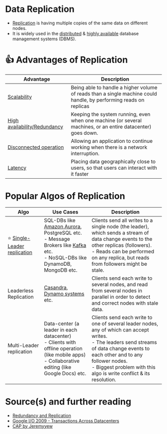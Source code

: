 # Data Replication
- [Replication](https://www.geeksforgeeks.org/data-replication-in-dbms/) is having multiple copies of the same data on different nodes.
- It is widely used in the [distributed](../../7_PropertiesDistributedSystem/Readme.md) & [highly available](../../7_PropertiesDistributedSystem/Reliability/HighAvailability.md) database management systems (DBMS).

# :+1: Advantages of Replication

| Advantage                                                                                   | Description                                                                                                       |
|---------------------------------------------------------------------------------------------|-------------------------------------------------------------------------------------------------------------------|
| [Scalability](../../7_PropertiesDistributedSystem/Scalability)                                      | Being able to handle a higher volume of reads than a single machine could handle, by performing reads on replicas |
| [High availability/Redundancy](../../7_PropertiesDistributedSystem/Reliability/HighAvailability.md) | Keeping the system running, even when one machine (or several machines, or an entire datacenter) goes down.       |
| [Disconnected operation](../../7_PropertiesDistributedSystem/Reliability/FaultTolerance.md)         | Allowing an application to continue working when there is a network interruption.                                 |
| [Latency](../../7_PropertiesDistributedSystem/Scalability/LatencyThroughput.md)                     | Placing data geographically close to users, so that users can interact with it faster                             |

# Popular Algos of Replication

| Algo                                                           | Use Cases                                                                                                                                                                                                                                                      | Description                                                                                                                                                                                                                                                     |
|----------------------------------------------------------------|----------------------------------------------------------------------------------------------------------------------------------------------------------------------------------------------------------------------------------------------------------------|-----------------------------------------------------------------------------------------------------------------------------------------------------------------------------------------------------------------------------------------------------------------|
| :star: [Single-Leader replication](SingleLeaderReplication.md) | SQL-DBs like [Amazon Aurora](../../2_AWSServices/6_DatabaseServices/AmazonRDS/AmazonAurora/Readme.md), PostgreSQL etc. <br/>- Message Brokers like [Kafka](../../5_MessageBrokers/Kafka/Readme.md) etc.<br/>- NoSQL-DBs like DynamoDB, MongoDB etc. | Clients send all writes to a single node (the leader), which sends a stream of data change events to the other replicas (followers). <br/>- Reads can be performed on any replica, but reads from followers might be stale.                                     |
| Leaderless Replication                                         | [Casandra](../NoSQL-Databases/WideColumnDB/ApacheCasandra.md), [Dynamo systems](../DataStructuresUsedInDB/DynamoStyleDatabases.md) etc.                                                                                                                                   | Clients send each write to several nodes, and read from several nodes in parallel in order to detect and correct nodes with stale data.                                                                                                                         |
| Multi-Leader replication                                       | Data-center (a leader in each datacenter)<br/>- Clients with offline operation (like mobile apps)<br/>- Collaborative editing (like Google Docs) etc.                                                                                                          | Clients send each write to one of several leader nodes, any of which can accept writes. <br/>- The leaders send streams of data change events to each other and to any follower nodes.<br/>- Biggest problem with this algo is write conflict & its resolution. |

# Source(s) and further reading
- [Redundancy and Replication](https://github.com/jeremyyew/tech-prep-jeremy.io/blob/master/systems-design/topics/databases/redundancy-and-replication.md)
- [Google I/O 2009 - Transactions Across Datacenters](http://snarfed.org/transactions_across_datacenters_io.html)
- [CAP by Jeremyyew](https://github.com/jeremyyew/tech-prep-jeremy.io/tree/master/systems-design/topics/consistency-availability-partition-tolerance-cap)